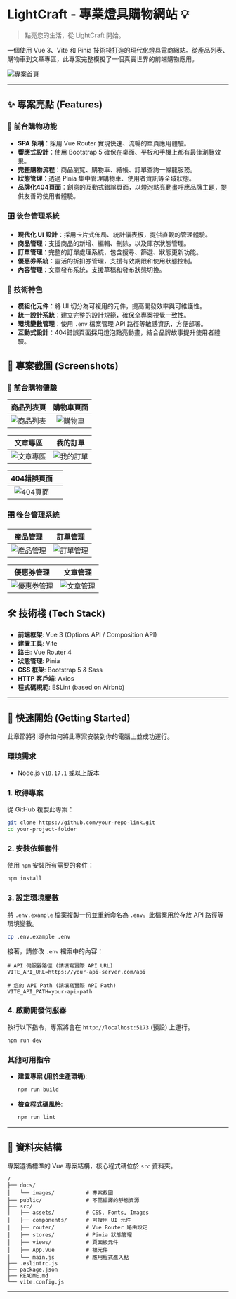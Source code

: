 # LightCraft - 專業燈具購物網站 💡

> 點亮您的生活，從 LightCraft 開始。

一個使用 Vue 3、Vite 和 Pinia 技術棧打造的現代化燈具電商網站。從產品列表、購物車到文章專區，此專案完整模擬了一個真實世界的前端購物應用。

![專案首頁](docs/images/001.png)

---

## ✨ 專案亮點 (Features)

### 🏪 前台購物功能

* **SPA 架構**：採用 Vue Router 實現快速、流暢的單頁應用體驗。
* **響應式設計**：使用 Bootstrap 5 確保在桌面、平板和手機上都有最佳瀏覽效果。
* **完整購物流程**：商品瀏覽、購物車、結帳、訂單查詢一條龍服務。
* **狀態管理**：透過 Pinia 集中管理購物車、使用者資訊等全域狀態。
* **品牌化404頁面**：創意的互動式錯誤頁面，以燈泡點亮動畫呼應品牌主題，提供友善的使用者體驗。

### 🎛️ 後台管理系統

* **現代化 UI 設計**：採用卡片式佈局、統計儀表板，提供直觀的管理體驗。
* **商品管理**：支援商品的新增、編輯、刪除，以及庫存狀態管理。
* **訂單管理**：完整的訂單處理系統，包含搜尋、篩選、狀態更新功能。
* **優惠券系統**：靈活的折扣券管理，支援有效期限和使用狀態控制。
* **內容管理**：文章發布系統，支援草稿和發布狀態切換。

### 🔧 技術特色

* **模組化元件**：將 UI 切分為可複用的元件，提高開發效率與可維護性。
* **統一設計系統**：建立完整的設計規範，確保全專案視覺一致性。
* **環境變數管理**：使用 `.env` 檔案管理 API 路徑等敏感資訊，方便部署。
* **互動式設計**：404錯誤頁面採用燈泡點亮動畫，結合品牌故事提升使用者體驗。

## 📸 專案截圖 (Screenshots)

### 🛒 前台購物體驗

| 商品列表頁 | 購物車頁面 |
| :---: | :---: |
| ![商品列表](docs/images/002.png) | ![購物車](docs/images/004.png) |

| 文章專區 | 我的訂單 |
| :---: | :---: |
| ![文章專區](docs/images/003.png) | ![我的訂單](docs/images/005.png) |

| 404錯誤頁面 |  |
| :---: | :---: |
| ![404頁面](docs/images/104.png) |  |

### 🎛️ 後台管理系統

| 產品管理 | 訂單管理 |
| :---: | :---: |
| ![產品管理](docs/images/100.png) | ![訂單管理](docs/images/101.png) |

| 優惠券管理 | 文章管理 |
| :---: | :---: |
| ![優惠券管理](docs/images/102.png) | ![文章管理](docs/images/103.png) |

## 🛠️ 技術棧 (Tech Stack)

* **前端框架**: Vue 3 (Options API / Composition API)
* **建置工具**: Vite
* **路由**: Vue Router 4
* **狀態管理**: Pinia
* **CSS 框架**: Bootstrap 5 & Sass
* **HTTP 客戶端**: Axios
* **程式碼規範**: ESLint (based on Airbnb)

---

## 🚀 快速開始 (Getting Started)

此章節將引導你如何將此專案安裝到你的電腦上並成功運行。

### 環境需求

* Node.js `v18.17.1` 或以上版本

### 1. 取得專案

從 GitHub 複製此專案：

```bash
git clone https://github.com/your-repo-link.git
cd your-project-folder
```

### 2. 安裝依賴套件

使用 `npm` 安裝所有需要的套件：

```bash
npm install
```

### 3. 設定環境變數

將 `.env.example` 檔案複製一份並重新命名為 `.env`。此檔案用於存放 API 路徑等環境變數。

```bash
cp .env.example .env
```

接著，請修改 `.env` 檔案中的內容：

```env
# API 伺服器路徑 (請填寫實際 API URL)
VITE_API_URL=https://your-api-server.com/api

# 您的 API Path (請填寫實際 API Path)
VITE_API_PATH=your-api-path
```

### 4. 啟動開發伺服器

執行以下指令，專案將會在 `http://localhost:5173` (預設) 上運行。

```bash
npm run dev
```

### 其他可用指令

* **建置專案 (用於生產環境)**:

  ```bash
  npm run build
  ```

* **檢查程式碼風格**:

  ```bash
  npm run lint
  ```

---

## 📁 資料夾結構

專案遵循標準的 Vue 專案結構，核心程式碼位於 `src` 資料夾。

```
/
├── docs/
│   └── images/          # 專案截圖
├── public/              # 不需編譯的靜態資源
├── src/
│   ├── assets/          # CSS, Fonts, Images
│   ├── components/      # 可複用 UI 元件
│   ├── router/          # Vue Router 路由設定
│   ├── stores/          # Pinia 狀態管理
│   ├── views/           # 頁面級元件
│   ├── App.vue          # 根元件
│   └── main.js          # 應用程式進入點
├── .eslintrc.js
├── package.json
├── README.md
└── vite.config.js
```

---
